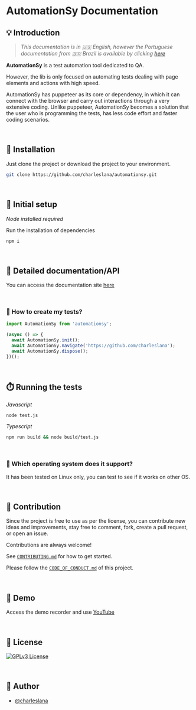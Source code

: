 # AutomationSy Documentation

## 💡 Introduction

> _This documentation is in 🇺🇸 English, however the Portuguese documentation from 🇧🇷 Brazil is available by
> clicking [here](README_PT_BR.md)_

**AutomationSy** is a test automation tool dedicated to QA.

However, the lib is only focused on automating tests dealing with page elements and actions with high speed.

AutomationSy has puppeteer as its core or dependency, in which it can connect with the browser and carry out interactions through a very extensive coding. Unlike puppeteer, AutomationSy becomes a solution that the user who is programming the tests, has less code effort and faster coding scenarios.

<br>

## 💾 Installation

Just clone the project or download the project to your environment.

```bash
git clone https://github.com/charleslana/automationsy.git
```

<br>

## 🔧 Initial setup

_Node installed required_

Run the installation of dependencies

```bash
npm i
```

<br>

## 📄 Detailed documentation/API

You can access the documentation site [here](linkdoc)

<br>

### 📝 How to create my tests?

```javascript
import AutomationSy from 'automationsy';

(async () => {
  await AutomationSy.init();
  await AutomationSy.navigate('https://github.com/charleslana');
  await AutomationSy.dispose();
})();
```

<br>

## ⏱️ Running the tests

_Javascript_

```bash
node test.js
```

_Typescript_

```bash
npm run build && node build/test.js
```

<br>

### 📌 Which operating system does it support?

It has been tested on Linux only, you can test to see if it works on other OS.

<br>

## 💪 Contribution

Since the project is free to use as per the license, you can contribute new ideas and improvements, stay
free to comment, fork, create a pull request, or open an issue.

Contributions are always welcome!

See [`CONTRIBUTING.md`](CONTRIBUTING.md) for how to get started.

Please follow the [`CODE_OF_CONDUCT.md`](CODE_OF_CONDUCT.md) of this project.

<br>

## 🎥 Demo

Access the demo recorder and use [YouTube](linkyoutube)

<br>

## 📄 License

[![GPLv3 License](https://img.shields.io/badge/License-GPL%20v3-yellow.svg)](LICENSE.md)

<br>

## 📢 Author

- [@charleslana](https://www.github.com/charleslana)
